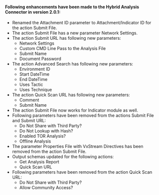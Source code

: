 #### Following enhancements have been made to the Hybrid Analysis Connector in version 2.0.1:

- Renamed the Attachment ID parameter to Attachment/Indicator ID for the action Submit File.
- The action Submit File has a new parameter Network Settings.
- The action Submit URL has following new parameters:
	- Network Settings
	- Custom CMD Line Pass to the Analysis File
	- Submit Name
	- Document Password
- The action Advanced Search has following new parameters:
	- Environment ID
	- Start DateTime
	- End DateTime
	- Uses Tactic
	- Uses Technique
- The action Quick Scan URL has following new parameters:
	- Comment
	- Submit Name
- The action Submit File now works for Indicator module as well.
- Following parameters have been removed from the actions Submit File and Submit URL:
	- Do Not Share with Third Party?
	- Do Not Lookup with Hash?
	- Enabled TOR Analysis?
	- Offline Analysis
- The parameter Properties File with VxStream Directives has been removed from the action Submit File.
- Output schemas updated for the following actions:
	- Get Analysis Report
	- Quick Scan URL
- Following parameters have been removed from the action Quick Scan URL:
	- Do Not Share with Third Party?
	- Allow Community Access?